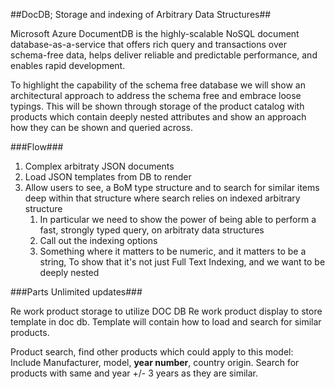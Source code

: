 ##DocDB; Storage and indexing of Arbitrary Data Structures##

Microsoft Azure DocumentDB is the highly-scalable NoSQL document database-as-a-service that offers rich query and transactions over schema-free data, helps deliver reliable and predictable performance, and enables rapid development.

To highlight the capability of the schema free database we will show an architectural approach to address the schema free and embrace loose typings. This will be shown through storage of the product catalog with products which contain deeply nested attributes and show an approach how they can be shown and queried across.  


###Flow###

1. Complex arbitraty JSON documents
1. Load JSON templates from DB to render
1. Allow users to see, a BoM type structure and to search for similar items deep within that structure
where search relies on indexed arbitrary structure
	1. In particular we need to show the power of being able to perform a fast, strongly typed query, on arbitraty data structures
	2. Call out the indexing options
	2. Something where it matters to be numeric, and it matters to be a string, To show that it's not just Full Text Indexing, and we want to be deeply nested

###Parts Unlimited updates###

Re work product storage to utilize DOC DB
Re work product display to store template in doc db.
Template will contain how to load and search for similar products.

Product search, find other products which could apply to this model: Include Manufacturer, model, **year number**, country origin. Search for products with same and year +/- 3 years as they are similar.

